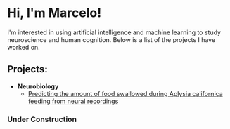 <h1>Hi, I'm Marcelo!</h1>
I'm interested in using artificial intelligence and machine learning to study neuroscience and human cognition. Below is a list of the projects I have worked on.

<h2> Projects:</h2>

- <b>Neurobiology</b>
  - [Predicting the amount of food swallowed during Aplysia californica feeding from neural recordings](https://github.com/MarceloBeramendiCaballero/AplysiaQuantitativeBehavioralPredictions/tree/main)

<h3> Under Construction</h2>
